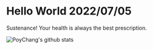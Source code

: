 # Hello World 2022/07/05

Sustenance! Your health is always the best prescription.

![PoyChang's github stats](https://github-readme-stats.vercel.app/api?username=poychang&show_icons=true&theme=dracula)
